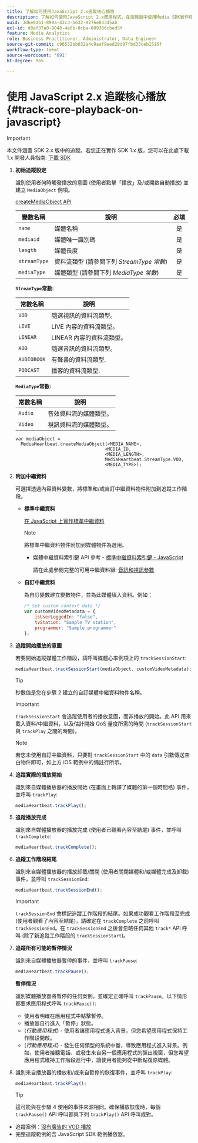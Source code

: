 ```yaml
---
title: 了解如何使用JavaScript 2.x追蹤核心播放
description: 了解如何使用JavaScript 2.x應用程式，在瀏覽器中使用Media SDK實作核心追蹤。
uuid: 3d6e0ab1-899a-43c3-b632-8276e84345ab
exl-id: d8af37a0-9048-4e6b-8cba-809386cbed5f
feature: Media Analytics
role: Business Practitioner, Administrator, Data Engineer
source-git-commit: c96532bb032a4c9aaf9eed28d97fbd33ceb1516f
workflow-type: tm+mt
source-wordcount: '691'
ht-degree: 96%

---
```


# 使用 JavaScript 2.x 追蹤核心播放{#track-core-playback-on-javascript}

>[!IMPORTANT]
>本文件涵蓋 SDK 2.x 版中的追蹤。若您正在實作 SDK 1.x 版，您可以在此處下載 1.x 開發人員指南: [下載 SDK](/help/sdk-implement/download-sdks.md)

1. **初始追蹤設定**

   識別使用者何時觸發播放的意圖 (使用者點擊「播放」及/或開啟自動播放) 並建立 `MediaObject` 例項。

   [createMediaObject API](https://adobe-marketing-cloud.github.io/media-sdks/reference/javascript/MediaHeartbeat.html#.createMediaObject)

   | 變數名稱 | 說明 | 必填 |
   | --- | --- | :---: |
   | `name` | 媒體名稱 | 是 |
   | `mediaid` | 媒體唯一識別碼 | 是 |
   | `length` | 媒體長度 | 是 |
   | `streamType` | 資料流類型 (請參閱下列 _StreamType 常數_) | 是 |
   | `mediaType` | 媒體類型 (請參閱下列 _MediaType 常數_) | 是 |

   **`StreamType`常數:**

   | 常數名稱 | 說明 |
   |---|---|
   | `VOD` | 隨選視訊的資料流類型。 |
   | `LIVE` | LIVE 內容的資料流類型。 |
   | `LINEAR` | LINEAR 內容的資料流類型。 |
   | `AOD` | 隨選音訊的資料流類型。 |
   | `AUDIOBOOK` | 有聲書的資料流類型. |
   | `PODCAST` | 播客的資料流類型. |

   **`MediaType`常數:**

   | 常數名稱 | 說明 |
   |---|---|
   | `Audio` | 音效資料流的媒體類型。 |
   | `Video` | 視訊資料流的媒體類型。 |

   ```
   var mediaObject =  
     MediaHeartbeat.createMediaObject(<MEDIA_NAME>,  
                                     <MEDIA_ID,  
                                     <MEDIA_LENGTH>,
                                     MediaHeartbeat.StreamType.VOD,
                                     <MEDIA_TYPE>);
   ```

1. **附加中繼資料**

   可選擇透過內容資料變數，將標準和/或自訂中繼資料物件附加到追蹤工作階段。

   * **標準中繼資料**

      [在 JavaScript 上實作標準中繼資料](/help/sdk-implement/track-av-playback/impl-std-metadata/impl-std-md-js/impl-std-metadata-js.md)

      >[!NOTE]
      >
      >將標準中繼資料物件附加到媒體物件為選用。

      * 媒體中繼資料索引鍵 API 參考 - [標準中繼資料索引鍵 - JavaScript](https://adobe-marketing-cloud.github.io/media-sdks/reference/javascript)

         請在此處參閱完整的可用中繼資料組: [音訊和視訊參數](/help/metrics-and-metadata/audio-video-parameters.md)
   * **自訂中繼資料**

      為自訂變數建立變數物件，並為此媒體填入資料。例如：

      ```js
      /* Set custom context data */
      var customVideoMetadata = {
          isUserLoggedIn: "false",
          tvStation: "Sample TV station",
          programmer: "Sample programmer"
      };
      ```


1. **追蹤開始播放的意圖**

   若要開始追蹤媒體工作階段，請呼叫媒體心率例項上的 `trackSessionStart`:

   ```js
   mediaHeartbeat.trackSessionStart(mediaObject, customVideoMetadata);
   ```

   >[!TIP]
   >
   >秒數值是您在步驟 2 建立的自訂媒體中繼資料物件名稱。

   >[!IMPORTANT]
   >
   >`trackSessionStart` 會追蹤使用者的播放意圖，而非播放的開始。此 API 用來載入資料/中繼資料，以及估計開始 QoS 量度所需的時間 (`trackSessionStart` 與 `trackPlay` 之間的時間)。

   >[!NOTE]
   >
   >若您未使用自訂中繼資料，只要對 `trackSessionStart` 中的 `data` 引數傳送空白物件即可，如上方 iOS 範例中的備註行所示。

1. **追蹤實際的播放開始**

   識別來自媒體播放器的播放開始 (在畫面上轉譯了媒體的第一個時間格) 事件，並呼叫 `trackPlay`:

   ```js
   mediaHeartbeat.trackPlay();
   ```

1. **追蹤播放完成**

   識別來自媒體播放器的播放完成 (使用者已觀看內容至結尾) 事件，並呼叫 `trackComplete`:

   ```js
   mediaHeartbeat.trackComplete();
   ```

1. **追蹤工作階段結尾**

   識別來自媒體播放器的播放卸載/關閉 (使用者關閉媒體和/或媒體完成及卸載) 事件，並呼叫 `trackSessionEnd`:

   ```js
   mediaHeartbeat.trackSessionEnd();
   ```

   >[!IMPORTANT]
   >
   >`trackSessionEnd` 會標記追蹤工作階段的結尾。如果成功觀看工作階段至完成 (使用者觀看了內容至結尾)，請確定在 `trackComplete` 之前呼叫 `trackSessionEnd`。在 `trackSessionEnd` 之後會忽略任何其他 `track*` API 呼叫 (除了新追蹤工作階段的 `trackSessionStart`)。

1. **追蹤所有可能的暫停情況**

   識別來自媒體播放器暫停的事件，並呼叫 `trackPause`:

   ```js
   mediaHeartbeat.trackPause();
   ```

   **暫停情況**

   識別媒體播放器將暫停的任何案例，並確定正確呼叫 `trackPause`。以下情形都要求應用程式呼叫 `trackPause()`:

   * 使用者明確在應用程式中點擊暫停。
   * 播放器自行進入「暫停」狀態。
   * (*行動應用程式*) - 使用者讓應用程式進入背景，但您希望應用程式保持工作階段開啟。
   * (*行動應用程式*) - 發生任何類型的系統中斷，導致應用程式進入背景。例如，使用者接聽電話、或發生來自另一個應用程式的彈出視窗，但您希望應用程式維持工作階段進行中，讓使用者能夠從中斷點復原媒體。

1. 識別來自播放器的播放和/或來自暫停的恢復事件，並呼叫 `trackPlay`:

   ```js
   mediaHeartbeat.trackPlay();
   ```

   >[!TIP]
   >
   >這可能與在步驟 4 使用的事件來源相同。確保播放恢復時，每個 `trackPause()` API 呼叫都與下列 `trackPlay()` API 呼叫成對。

* 追蹤案例：[沒有廣告的 VOD 播放](/help/sdk-implement/tracking-scenarios/vod-no-intrs-details.md)
* 完整追蹤範例的含 JavaScript SDK 範例播放器。
